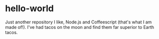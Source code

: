 # hello-world
Just another repository
I like, Node.js and Coffeescript (that's what I am made of!).
I've had tacos on the moon and find them far superior to Earth tacos.
